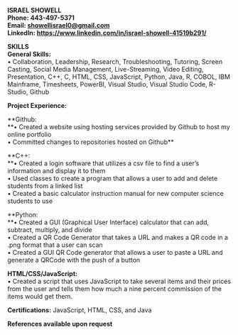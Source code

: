 **ISRAEL SHOWELL  
Phone: 443-497-5371  
Email: showellisrael0@gmail.com  
LinkedIn: https://www.linkedin.com/in/israel-showell-41519b291/**

**SKILLS  
General Skills:**  
• Collaboration, Leadership, Research, Troubleshooting, Tutoring, Screen Casting, Social Media Management, Live-Streaming, Video Editing, Presentation, C++, C, HTML, CSS, JavaScript, Python, Java, R, COBOL, IBM Mainframe, Timesheets, PowerBI, Visual Studio, Visual Studio Code, R-Studio, Github

**Project Experience:**

**Github:  
**• Created a website using hosting services provided by Github to host my online portfolio  
• Committed changes to repositories hosted on Github\*\*

**C++:  
**• Created a login software that utilizes a csv file to find a user’s information and display it to them  
• Used classes to create a program that allows a user to add and delete students from a linked list  
• Created a basic calculator instruction manual for new computer science students to use

**Python:  
**• Created a GUI (Graphical User Interface) calculator that can add, subtract, multiply, and divide  
• Created a QR Code Generator that takes a URL and makes a QR code in a .png format that a user can scan  
• Created a GUI QR Code generator that allows a user to paste a URL and generate a QRCode with the push of a button

**HTML/CSS/JavaScript:**  
• Created a script that uses JavaScript to take several items and their prices from the user and tells them how much a nine percent commission of the items would get them.

**Certifications:** JavaScript, HTML, CSS, and Java

**References available upon request**
